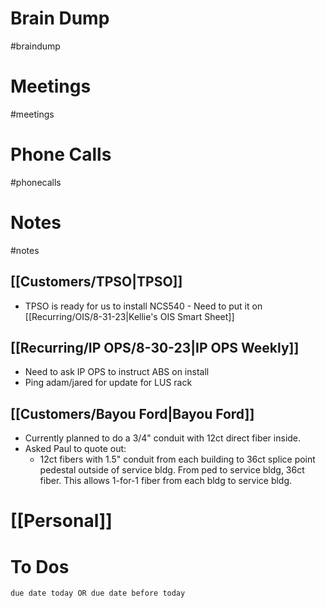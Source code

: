 # Brain Dump
#braindump 

# Meetings
#meetings 
# Phone Calls
#phonecalls 
# Notes
#notes
## [[Customers/TPSO|TPSO]]
- TPSO is ready for us to install NCS540 - Need to put it on [[Recurring/OIS/8-31-23|Kellie's OIS Smart Sheet]] 

## [[Recurring/IP OPS/8-30-23|IP OPS Weekly]]
- Need to ask IP OPS to instruct ABS on install
- Ping adam/jared for update for LUS rack

## [[Customers/Bayou Ford|Bayou Ford]]
- Currently planned to do a 3/4" conduit with 12ct direct fiber inside. 
- Asked Paul to quote out:
	- 12ct fibers with 1.5" conduit from each building to 36ct splice point pedestal outside of service bldg.  From ped to service bldg, 36ct fiber.  This allows 1-for-1 fiber from each bldg to service bldg.
# [[Personal]]

# To Dos
```tasks
due date today OR due date before today
```